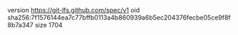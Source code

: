 version https://git-lfs.github.com/spec/v1
oid sha256:7f1576144ea7c77bffb0113a4b860939a6b5ec204376fecbe05ce9f8f8b7a347
size 1704
